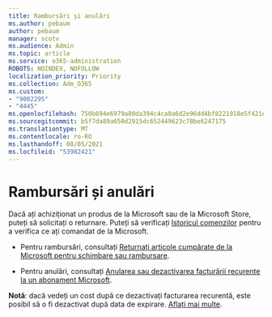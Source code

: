 ```yaml
---
title: Rambursări și anulări
ms.author: pebaum
author: pebaum
manager: scotv
ms.audience: Admin
ms.topic: article
ms.service: o365-administration
ROBOTS: NOINDEX, NOFOLLOW
localization_priority: Priority
ms.collection: Adm_O365
ms.custom:
- "9002295"
- "4445"
ms.openlocfilehash: 750b694e6979a80da394c4ca0a6d2e96dd4bf8221918e5f421ea01b0b588157e
ms.sourcegitcommit: b5f7da89a650d2915dc652449623c78be6247175
ms.translationtype: MT
ms.contentlocale: ro-RO
ms.lasthandoff: 08/05/2021
ms.locfileid: "53982421"
---
```

# <a name="refunds-and-cancellations"></a>Rambursări și anulări

Dacă ați achiziționat un produs de la Microsoft sau de la Microsoft Store, puteți să solicitați o returnare. Puteți să verificați [Istoricul comenzilor](https://account.microsoft.com/billing/orders/) pentru a verifica ce ați comandat de la Microsoft. 

- Pentru rambursări, consultați [Returnați articole cumpărate de la Microsoft pentru schimbare sau rambursare](https://support.microsoft.com/help/10558).

- Pentru anulări, consultați [Anularea sau dezactivarea facturării recurente la un abonament Microsoft](https://support.microsoft.com/help/4027815).

**Notă**: dacă vedeți un cost după ce dezactivați facturarea recurentă, este posibil să o fi dezactivat după data de expirare. [Aflați mai multe](https://support.microsoft.com/help/10640). 